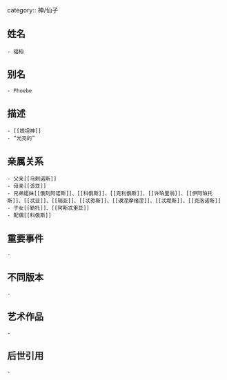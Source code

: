 category:: 神/仙子
## 姓名
	- 福柏
## 别名
	- Phoebe
## 描述
	- [[提坦神]]
	- “光亮的”
## 亲属关系
	- 父亲[[乌剌诺斯]]
	- 母亲[[该亚]]
	- 兄弟姐妹[[俄刻阿诺斯]]、[[科俄斯]]、[[克利俄斯]]、[[许珀里翁]]、[[伊阿珀托斯]]、[[忒亚]]、[[瑞亚]]、[[忒弥斯]]、[[谟涅摩绪涅]]、[[忒堤斯]]、[[克洛诺斯]]
	- 子女[[勒托]]、[[阿斯忒里亚]]
	- 配偶[[科俄斯]]
## 重要事件
	-
## 不同版本
	-
## 艺术作品
	-
## 后世引用
	-
